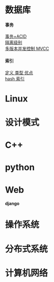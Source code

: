 # 数据库<br/>
#### 事务<br/>
[事务+ACID](https://github.com/3151731373/common_knowledge/blob/master/database/%E4%BA%8B%E7%89%A9%2BACID)<br/>
[隔离级别](https://github.com/3151731373/common_knowledge/blob/master/database/%E9%9A%94%E7%A6%BB%E7%BA%A7%E5%88%AB)<br/>
[多版本并发控制 MVCC](https://github.com/3151731373/common_knowledge/blob/master/database/%E5%A4%9A%E7%89%88%E6%9C%AC%E5%B9%B6%E5%8F%91%E6%8E%A7%E5%88%B6%EF%BC%88MVCC%EF%BC%89)<br/>
#### 索引<br/>
[定义 类型 优点](https://github.com/3151731373/common_knowledge/blob/master/database/%E5%AE%9A%E4%B9%89%20%E7%B1%BB%E5%9E%8B%20%E4%BC%98%E7%82%B9)<br/>
[hash 索引](https://github.com/3151731373/common_knowledge/blob/master/database/hash%20%E7%B4%A2%E5%BC%95)

# Linux<br/>

# 设计模式<br/>

# C++<br/>

# python<br/>

# Web<br/>
#### django<br/>

# 操作系统<br/>

# 分布式系统<br/>

# 计算机网络<br/>

